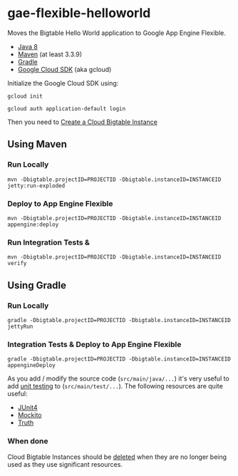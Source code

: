 gae-flexible-helloworld
=======================

Moves the Bigtable Hello World application to Google App Engine Flexible.


* [Java 8](http://www.oracle.com/technetwork/java/javase/downloads/index.html)
* [Maven](https://maven.apache.org/download.cgi) (at least 3.3.9)
* [Gradle](https://gradle.org)
* [Google Cloud SDK](https://cloud.google.com/sdk/) (aka gcloud)

Initialize the Google Cloud SDK using:

    gcloud init

    gcloud auth application-default login

Then you need to [Create a Cloud Bigtable Instance](https://cloud.google.com/bigtable/docs/creating-instance)


## Using Maven

### Run Locally

    mvn -Dbigtable.projectID=PROJECTID -Dbigtable.instanceID=INSTANCEID jetty:run-exploded

### Deploy to App Engine Flexible

    mvn -Dbigtable.projectID=PROJECTID -Dbigtable.instanceID=INSTANCEID appengine:deploy

### Run Integration Tests &

    mvn -Dbigtable.projectID=PROJECTID -Dbigtable.instanceID=INSTANCEID verify

## Using Gradle

### Run Locally

    gradle -Dbigtable.projectID=PROJECTID -Dbigtable.instanceID=INSTANCEID jettyRun

### Integration Tests & Deploy to App Engine Flexible

    gradle -Dbigtable.projectID=PROJECTID -Dbigtable.instanceID=INSTANCEID appengineDeploy

As you add / modify the source code (`src/main/java/...`) it's very useful to add
[unit testing](https://cloud.google.com/appengine/docs/java/tools/localunittesting)
to (`src/main/test/...`).  The following resources are quite useful:

* [JUnit4](http://junit.org/junit4/)
* [Mockito](http://mockito.org/)
* [Truth](http://google.github.io/truth/)

### When done

Cloud Bigtable Instances should be [deleted](https://cloud.google.com/bigtable/docs/deleting-instance)
when they are no longer being used as they use significant resources.
